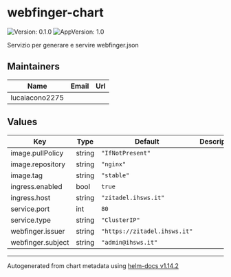 # webfinger-chart

![Version: 0.1.0](https://img.shields.io/badge/Version-0.1.0-informational?style=flat-square) ![AppVersion: 1.0](https://img.shields.io/badge/AppVersion-1.0-informational?style=flat-square)

Servizio per generare e servire webfinger.json

## Maintainers

| Name | Email | Url |
| ---- | ------ | --- |
| lucaiacono2275 |  |  |

## Values

| Key | Type | Default | Description |
|-----|------|---------|-------------|
| image.pullPolicy | string | `"IfNotPresent"` |  |
| image.repository | string | `"nginx"` |  |
| image.tag | string | `"stable"` |  |
| ingress.enabled | bool | `true` |  |
| ingress.host | string | `"zitadel.ihsws.it"` |  |
| service.port | int | `80` |  |
| service.type | string | `"ClusterIP"` |  |
| webfinger.issuer | string | `"https://zitadel.ihsws.it"` |  |
| webfinger.subject | string | `"admin@ihsws.it"` |  |

----------------------------------------------
Autogenerated from chart metadata using [helm-docs v1.14.2](https://github.com/norwoodj/helm-docs/releases/v1.14.2)
